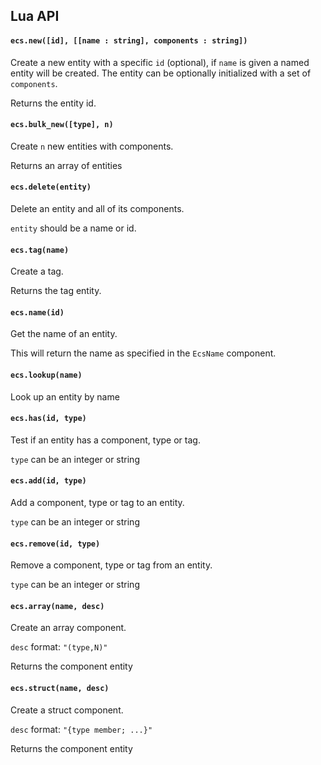 ## Lua API

#### `ecs.new([id], [[name : string], components : string])`

Create a new entity with a specific `id` (optional),
if `name` is given a named entity will be created.
The entity can be optionally initialized with a
set of `components`.

Returns the entity id.

#### `ecs.bulk_new([type], n)`

Create `n` new entities with components.

Returns an array of entities

#### `ecs.delete(entity)`

Delete an entity and all of its components.

`entity` should be a name or id.

#### `ecs.tag(name)`

Create a tag.

Returns the tag entity.

#### `ecs.name(id)`

Get the name of an entity.

This will return the name as specified in the `EcsName` component.

#### `ecs.lookup(name)`

Look up an entity by name

#### `ecs.has(id, type)`

Test if an entity has a component, type or tag.

`type` can be an integer or string

#### `ecs.add(id, type)`

Add a component, type or tag to an entity.

`type` can be an integer or string

#### `ecs.remove(id, type)`

Remove a component, type or tag from an entity.

`type` can be an integer or string

#### `ecs.array(name, desc)`

Create an array component.

`desc` format: `"(type,N)"`

Returns the component entity

#### `ecs.struct(name, desc)`

Create a struct component.

`desc` format: `"{type member; ...}"`

Returns the component entity
